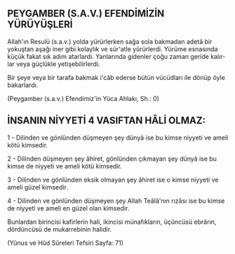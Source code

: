 ## PEYGAMBER (S.A.V.) EFENDİMİZİN YÜRÜYÜŞLERİ

Allah'ın Resulü (s.a.v.) yolda yürürlerken sağa sola bakmadan adetâ bir yokuştan aşağı iner gibi kolaylık ve sür'atle yürürlerdi. Yürü­me esnasında küçük fakat sık adım atarlardı. Yanlarında gidenler çoğu zaman geride kalır­lar veya güçlükle yetişebilirlerdi.

Bir şeye veya bir tarafa bakmak i'câb eder­se bütün vücüdları ile dönüp öyle bakarlardı.

(Peygamber (s.a.v.) Efendimiz'in Yüca Ahlakı, Sh.: 0)

## İNSANIN NİYYETİ 4 VASIFTAN HÂLİ OLMAZ:

1 - Dilinden ve gönlünden düşmeyen şey dünyâ ise bu kimse niyyeti ve ameli kötü kimsedir.

2 - Dilinden düşmeyen şey âhiret, gönlün­den çıkmayan şey dünyâ ise bu kimse de niy­yeti ve ameli kötü kimsedir.

3 - Dilinden ve gönlünden eksik olmayan şey âhiret ise o kimse niyyeti ve ameli güzel kimsedir.

4 - Dilinden ve gönlünden düşmeyen şey Allah Teâlâ'nın rızâsı ise bu kimse de niyyeti ve ameli en güzel olan kimsedir.

Bunlardan birincisi kafirlerin hali, ikincisi münafıkların, üçüncüsü ebrârın, dördüncüsü de mukarrebinin halidir.

(Yûnus ve Hûd Sûreleri Tefsiri Sayfa: 71)
